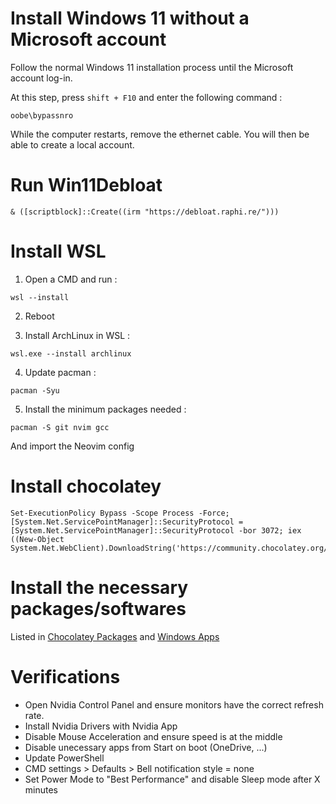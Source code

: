 # Install Windows 11 without a Microsoft account

Follow the normal Windows 11 installation process until the Microsoft account log-in.

At this step, press `shift + F10` and enter the following command :
```
oobe\bypassnro
```

While the computer restarts, remove the ethernet cable. You will then be able to create a local account.

# Run Win11Debloat

```
& ([scriptblock]::Create((irm "https://debloat.raphi.re/")))
```

# Install WSL

1. Open a CMD and run :

```
wsl --install
```

2. Reboot

3. Install ArchLinux in WSL :

```
wsl.exe --install archlinux
```

4. Update pacman :

```
pacman -Syu
```

5. Install the minimum packages needed :

```
pacman -S git nvim gcc
```

And import the Neovim config

# Install chocolatey

```
Set-ExecutionPolicy Bypass -Scope Process -Force; [System.Net.ServicePointManager]::SecurityProtocol = [System.Net.ServicePointManager]::SecurityProtocol -bor 3072; iex ((New-Object System.Net.WebClient).DownloadString('https://community.chocolatey.org/install.ps1'))
```


# Install the necessary packages/softwares

Listed in [Chocolatey Packages](Windows/chocolatey.txt) and [Windows Apps](Windows/apps.txt)

# Verifications

- Open Nvidia Control Panel and ensure monitors have the correct refresh rate.
- Install Nvidia Drivers with Nvidia App
- Disable Mouse Acceleration and ensure speed is at the middle
- Disable unecessary apps from Start on boot (OneDrive, ...)
- Update PowerShell
- CMD settings > Defaults > Bell notification style = none
- Set Power Mode to "Best Performance" and disable Sleep mode after X minutes
